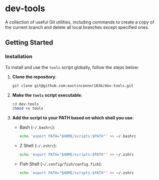 # dev-tools

A collection of useful Git utilities, including commands to create a copy of the current branch and delete all local branches except specified ones.

## Getting Started

### Installation

To install and use the `tools` script globally, follow the steps below:

1. **Clone the repository**:

   ```bash
   git clone git@github.com:austinconnor1836/dev-tools.git
2. **Make the `tools` script executable**:
   ```bash
   cd dev-tools
   chmod +x tools
3. **Add the script to your PATH based on which shell you use**:
   - Bash (`~/.bashrc`): 
     ```bash
     echo 'export PATH="$HOME/scripts:$PATH"' >> ~/.bashrc
   - Z Shell (`~/.zshrc`):
     ```bash
     echo 'export PATH="$HOME/scripts:$PATH"' >> ~/.zshrc
   - Fish Shell (`~/.config/fish/config.fish`):
     ```bash
     echo 'export PATH="$HOME/scripts:$PATH"' >> ~/.zshrc 
   